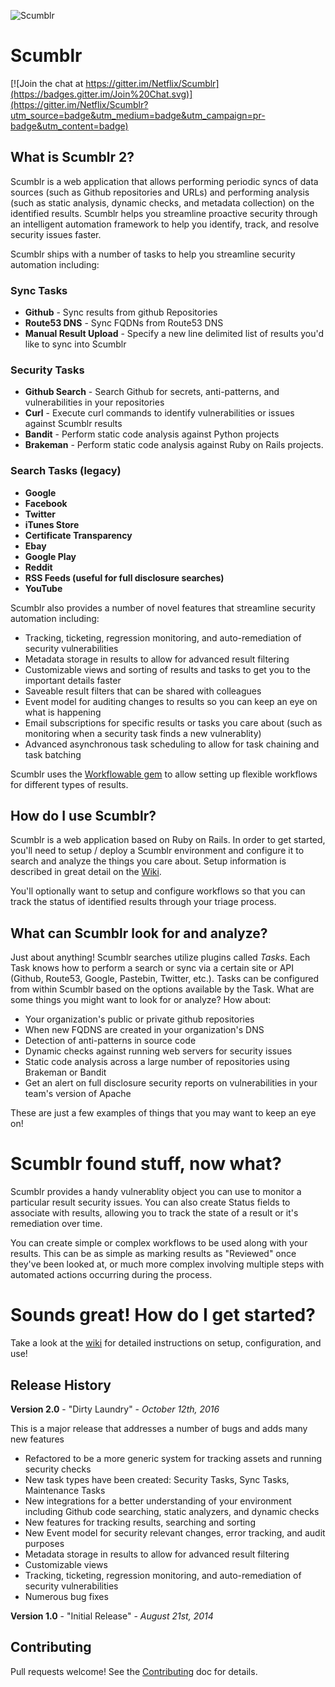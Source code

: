 ![Scumblr](http://i.imgur.com/iFgqbrB.png)
# Scumblr

[![Join the chat at https://gitter.im/Netflix/Scumblr](https://badges.gitter.im/Join%20Chat.svg)](https://gitter.im/Netflix/Scumblr?utm_source=badge&utm_medium=badge&utm_campaign=pr-badge&utm_content=badge)

## What is Scumblr 2?
Scumblr is a web application that allows performing periodic syncs of data sources (such as Github repositories and URLs) and performing analysis (such as static analysis, dynamic checks, and metadata collection) on the identified results. Scumblr helps you streamline proactive security through an intelligent automation framework to help you identify, track, and resolve security issues faster.  

Scumblr ships with a number of tasks to help you streamline security automation including:

### Sync Tasks
* **Github** - Sync results from github Repositories
* **Route53 DNS** - Sync FQDNs from Route53 DNS
* **Manual Result Upload** - Specify a new line delimited list of results you'd like to sync into Scumblr

### Security Tasks
* **Github Search** - Search Github for secrets, anti-patterns, and vulnerabilities in your repositories
* **Curl** - Execute curl commands to identify vulnerabilities or issues against Scumblr results
* **Bandit** - Perform static code analysis against Python projects
* **Brakeman** - Perform static code analysis against Ruby on Rails projects.   

### Search Tasks (legacy)
* **Google**
* **Facebook**
* **Twitter**
* **iTunes Store**
* **Certificate Transparency**
* **Ebay**
* **Google Play**
* **Reddit**
* **RSS Feeds (useful for full disclosure searches)**
* **YouTube**

Scumblr also provides a number of novel features that streamline security automation including: 

* Tracking, ticketing, regression monitoring, and auto-remediation of security vulnerabilities
* Metadata storage in results to allow for advanced result filtering
* Customizable views and sorting of results and tasks to get you to the important details faster
* Saveable result filters that can be shared with colleagues 
* Event model for auditing changes to results so you can keep an eye on what is happening
* Email subscriptions for specific results or tasks you care about (such as monitoring when a security task finds a new vulnerablity)
* Advanced asynchronous task scheduling to allow for task chaining and task batching

Scumblr uses the [Workflowable gem](https://github.com/Netflix/Workflowable) to allow setting up flexible workflows for different types of results.

## How do I use Scumblr?

Scumblr is a web application based on Ruby on Rails. In order to get started, you'll need to setup / deploy a Scumblr environment and configure it to search and analyze the things you care about. Setup information is described in great detail on the [Wiki](https://github.com/Netflix/Scumblr2/wiki).

You'll optionally want to setup and configure workflows so that you can track the status of identified results through your triage process.

## What can Scumblr look for and analyze?

Just about anything! Scumblr searches utilize plugins called *Tasks*. Each Task knows how to perform a search or sync via a certain site or API (Github, Route53, Google, Pastebin, Twitter, etc.).  Tasks can be configured from within Scumblr based on the options available by the Task. What are some things you might want to look for or analyze? How about:

* Your organization's public or private github repositories
* When new FQDNS are created in your organization's DNS
* Detection of anti-patterns in source code
* Dynamic checks against running web servers for security issues
* Static code analysis across a large number of repositories using Brakeman or Bandit
* Get an alert on full disclosure security reports on vulnerabilities in your team's version of Apache

These are just a few examples of things that you may want to keep an eye on!

# Scumblr found stuff, now what?

Scumblr provides a handy vulnerablity object you can use to monitor a particular result security issues.  You can also create Status fields to associate with results, allowing you to track the state of a result or it's remediation over time.  

You can create simple or complex workflows to be used along with your results. This can be as simple as marking results as "Reviewed" once they've been looked at, or much more complex involving multiple steps with automated actions occurring during the process.

# Sounds great! How do I get started?

Take a look at the [wiki](https://github.com/Netflix/Scumblr/wiki) for detailed instructions on setup, configuration, and use!

## Release History ##

**Version 2.0** - "Dirty Laundry" - *October 12th, 2016*

This is a major release that addresses a number of bugs and adds many new features

* Refactored to be a more generic system for tracking assets and running security checks
* New task types have been created: Security Tasks, Sync Tasks, Maintenance Tasks
* New integrations for a better understanding of your environment including Github code searching, static analyzers, and dynamic checks
* New features for tracking results, searching and sorting
* New Event model for security relevant changes, error tracking, and audit purposes
* Metadata storage in results to allow for advanced result filtering
* Customizable views
* Tracking, ticketing, regression monitoring, and auto-remediation of security vulnerabilities
* Numerous bug fixes

**Version 1.0** - "Initial Release" - *August 21st, 2014*

## Contributing ##
Pull requests welcome!  See the [Contributing](https://github.com/Netflix/Scumblr2/CONTRIBUTING.md) doc for details.
